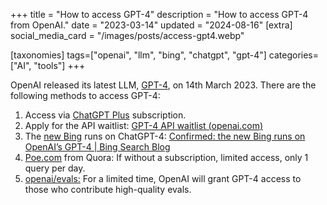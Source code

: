 +++
title = "How to access GPT-4"
description = "How to access GPT-4 from OpenAI."
date = "2023-03-14"
updated = "2024-08-16"
[extra]
social_media_card = "/images/posts/access-gpt4.webp"

[taxonomies]
tags=["openai", "llm", "bing", "chatgpt", "gpt-4"]
categories=["AI", "tools"]
+++

OpenAI released its latest LLM, [GPT-4](https://openai.com/research/gpt-4), on 14th March 2023. There are the following methods to access GPT-4:

1. Access via [ChatGPT Plus](https://chat.openai.com/) subscription.
2. Apply for the API waitlist: [GPT-4 API waitlist (](https://openai.com/waitlist/gpt-4-api)[openai.com](https://openai.com)[)](https://openai.com/waitlist/gpt-4-api)
3. The [new Bing](https://www.bing.com/new) runs on ChatGPT-4: [Confirmed: the new Bing runs on OpenAI’s GPT-4 | Bing Search Blog](https://blogs.bing.com/search/march_2023/Confirmed-the-new-Bing-runs-on-OpenAI%E2%80%99s-GPT-4)
4. [Poe.com](https://Poe.com) from Quora: If without a subscription, limited access, only 1 query per day.
5. [openai/evals:](https://github.com/openai/evals) For a limited time, OpenAI will grant GPT-4 access to those who contribute high-quality evals.

